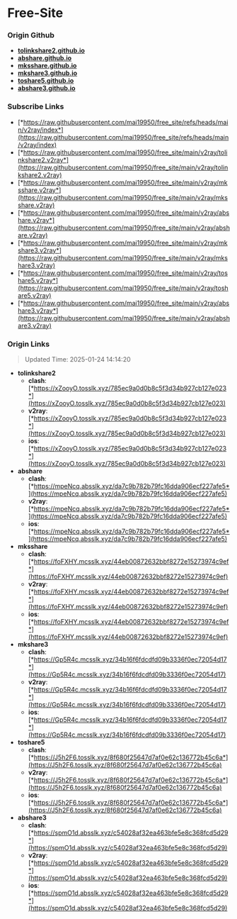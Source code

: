 # Free-Site

### Origin Github

- [**tolinkshare2.github.io**](https://github.com/tolinkshare2/tolinkshare2.github.io)
- [**abshare.github.io**](https://github.com/abshare/abshare.github.io)
- [**mksshare.github.io**](https://github.com/mksshare/mksshare.github.io)
- [**mkshare3.github.io**](https://github.com/mkshare3/mkshare3.github.io)
- [**toshare5.github.io**](https://github.com/toshare5/toshare5.github.io)
- [**abshare3.github.io**](https://github.com/abshare3/abshare3.github.io)

### Subscribe Links

- [*https://raw.githubusercontent.com/mai19950/free_site/refs/heads/main/v2ray/index*](https://raw.githubusercontent.com/mai19950/free_site/refs/heads/main/v2ray/index)
- [*https://raw.githubusercontent.com/mai19950/free_site/main/v2ray/tolinkshare2.v2ray*](https://raw.githubusercontent.com/mai19950/free_site/main/v2ray/tolinkshare2.v2ray)
- [*https://raw.githubusercontent.com/mai19950/free_site/main/v2ray/mksshare.v2ray*](https://raw.githubusercontent.com/mai19950/free_site/main/v2ray/mksshare.v2ray)
- [*https://raw.githubusercontent.com/mai19950/free_site/main/v2ray/abshare.v2ray*](https://raw.githubusercontent.com/mai19950/free_site/main/v2ray/abshare.v2ray)
- [*https://raw.githubusercontent.com/mai19950/free_site/main/v2ray/mkshare3.v2ray*](https://raw.githubusercontent.com/mai19950/free_site/main/v2ray/mkshare3.v2ray)
- [*https://raw.githubusercontent.com/mai19950/free_site/main/v2ray/toshare5.v2ray*](https://raw.githubusercontent.com/mai19950/free_site/main/v2ray/toshare5.v2ray)
- [*https://raw.githubusercontent.com/mai19950/free_site/main/v2ray/abshare3.v2ray*](https://raw.githubusercontent.com/mai19950/free_site/main/v2ray/abshare3.v2ray)

### Origin Links

> Updated Time: 2025-01-24 14:14:20

- **tolinkshare2**
  - **clash**: [*https://xZooyO.tosslk.xyz/785ec9a0d0b8c5f3d34b927cb127e023*](https://xZooyO.tosslk.xyz/785ec9a0d0b8c5f3d34b927cb127e023)
  - **v2ray**: [*https://xZooyO.tosslk.xyz/785ec9a0d0b8c5f3d34b927cb127e023*](https://xZooyO.tosslk.xyz/785ec9a0d0b8c5f3d34b927cb127e023)
  - **ios**: [*https://xZooyO.tosslk.xyz/785ec9a0d0b8c5f3d34b927cb127e023*](https://xZooyO.tosslk.xyz/785ec9a0d0b8c5f3d34b927cb127e023)
- **abshare**
  - **clash**: [*https://mpeNcq.absslk.xyz/da7c9b782b79fc16dda906ecf227afe5*](https://mpeNcq.absslk.xyz/da7c9b782b79fc16dda906ecf227afe5)
  - **v2ray**: [*https://mpeNcq.absslk.xyz/da7c9b782b79fc16dda906ecf227afe5*](https://mpeNcq.absslk.xyz/da7c9b782b79fc16dda906ecf227afe5)
  - **ios**: [*https://mpeNcq.absslk.xyz/da7c9b782b79fc16dda906ecf227afe5*](https://mpeNcq.absslk.xyz/da7c9b782b79fc16dda906ecf227afe5)
- **mksshare**
  - **clash**: [*https://foFXHY.mcsslk.xyz/44eb00872632bbf8272e15273974c9ef*](https://foFXHY.mcsslk.xyz/44eb00872632bbf8272e15273974c9ef)
  - **v2ray**: [*https://foFXHY.mcsslk.xyz/44eb00872632bbf8272e15273974c9ef*](https://foFXHY.mcsslk.xyz/44eb00872632bbf8272e15273974c9ef)
  - **ios**: [*https://foFXHY.mcsslk.xyz/44eb00872632bbf8272e15273974c9ef*](https://foFXHY.mcsslk.xyz/44eb00872632bbf8272e15273974c9ef)
- **mkshare3**
  - **clash**: [*https://Gp5R4c.mcsslk.xyz/34b16f6fdcdfd09b3336f0ec72054d17*](https://Gp5R4c.mcsslk.xyz/34b16f6fdcdfd09b3336f0ec72054d17)
  - **v2ray**: [*https://Gp5R4c.mcsslk.xyz/34b16f6fdcdfd09b3336f0ec72054d17*](https://Gp5R4c.mcsslk.xyz/34b16f6fdcdfd09b3336f0ec72054d17)
  - **ios**: [*https://Gp5R4c.mcsslk.xyz/34b16f6fdcdfd09b3336f0ec72054d17*](https://Gp5R4c.mcsslk.xyz/34b16f6fdcdfd09b3336f0ec72054d17)
- **toshare5**
  - **clash**: [*https://J5h2F6.tosslk.xyz/8f680f25647d7af0e62c136772b45c6a*](https://J5h2F6.tosslk.xyz/8f680f25647d7af0e62c136772b45c6a)
  - **v2ray**: [*https://J5h2F6.tosslk.xyz/8f680f25647d7af0e62c136772b45c6a*](https://J5h2F6.tosslk.xyz/8f680f25647d7af0e62c136772b45c6a)
  - **ios**: [*https://J5h2F6.tosslk.xyz/8f680f25647d7af0e62c136772b45c6a*](https://J5h2F6.tosslk.xyz/8f680f25647d7af0e62c136772b45c6a)
- **abshare3**
  - **clash**: [*https://spmO1d.absslk.xyz/c54028af32ea463bfe5e8c368fcd5d29*](https://spmO1d.absslk.xyz/c54028af32ea463bfe5e8c368fcd5d29)
  - **v2ray**: [*https://spmO1d.absslk.xyz/c54028af32ea463bfe5e8c368fcd5d29*](https://spmO1d.absslk.xyz/c54028af32ea463bfe5e8c368fcd5d29)
  - **ios**: [*https://spmO1d.absslk.xyz/c54028af32ea463bfe5e8c368fcd5d29*](https://spmO1d.absslk.xyz/c54028af32ea463bfe5e8c368fcd5d29)
